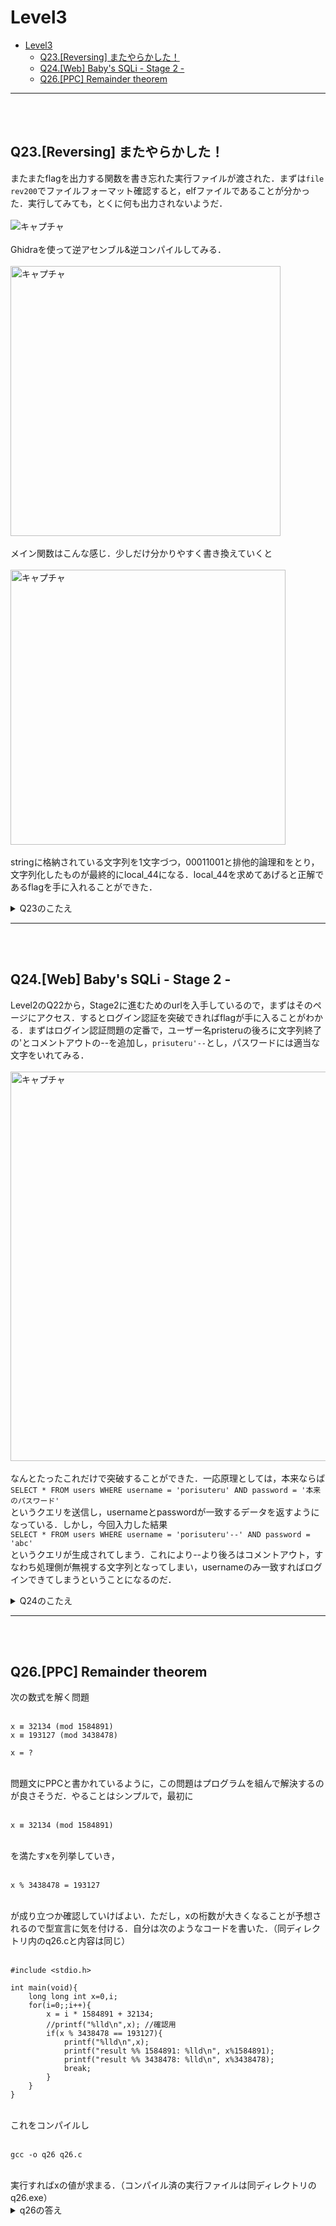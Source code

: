 # Level3
- [Level3](#level3)
  - [Q23.\[Reversing\] またやらかした！](#q23reversing-またやらかした)
  - [Q24.\[Web\] Baby's SQLi - Stage 2 -](#q24web-babys-sqli---stage-2--)
  - [Q26.\[PPC\] Remainder theorem](#q26ppc-remainder-theorem)

---
<br><br>

## Q23.\[Reversing\] またやらかした！
またまたflagを出力する関数を書き忘れた実行ファイルが渡された．まずは`file rev200`でファイルフォーマット確認すると，elfファイルであることが分かった．実行してみても，とくに何も出力されないようだ．<br><br>
![キャプチャ](https://user-images.githubusercontent.com/64766627/171559446-5183b9ae-98c8-41d4-ab3f-c78f10b1f743.png)<br><br>
Ghidraを使って逆アセンブル&逆コンパイルしてみる．<br><br>
<img width="432" alt="キャプチャ" src="https://user-images.githubusercontent.com/64766627/171559854-0406d840-7fb8-4a1b-ad79-bb33ae47aaf7.png"><br><br>
メイン関数はこんな感じ．少しだけ分かりやすく書き換えていくと<br><br>
<img width="440" alt="キャプチャ" src="https://user-images.githubusercontent.com/64766627/171561792-d0f60c4c-9522-4476-baf8-80ebbdf3265a.png"><br><br>
stringに格納されている文字列を1文字づつ，00011001と排他的論理和をとり，文字列化したものが最終的にlocal_44になる．local_44を求めてあげると正解であるflagを手に入れることができた．
<details>
<summary>Q23のこたえ</summary>

cpaw{vernam!!}
</details> 

---
<br><br>

## Q24.\[Web\] Baby's SQLi - Stage 2 -
Level2のQ22から，Stage2に進むためのurlを入手しているので，まずはそのページにアクセス．するとログイン認証を突破できればflagが手に入ることがわかる．まずはログイン認証問題の定番で，ユーザー名pristeruの後ろに文字列終了の'とコメントアウトの--を追加し，`prisuteru'--`とし，パスワードには適当な文字をいれてみる．<br><br>
<img width="623" alt="キャプチャ" src="https://user-images.githubusercontent.com/64766627/171566058-ab8052fb-54a6-4aed-99e5-eeb1137c8e66.png"><br><br>
なんとたったこれだけで突破することができた．一応原理としては，本来ならば<br>
`SELECT * FROM users WHERE username = 'porisuteru' AND password = '本来のパスワード'`<br>
というクエリを送信し，usernameとpasswordが一致するデータを返すようになっている．しかし，今回入力した結果<br>
`SELECT * FROM users WHERE username = 'porisuteru'--' AND password = 'abc'`<br>
というクエリが生成されてしまう．これにより--より後ろはコメントアウト，すなわち処理側が無視する文字列となってしまい，usernameのみ一致すればログインできてしまうということになるのだ．

<details>
<summary>Q24のこたえ</summary>

cpaw{p@ll0c_1n_j@1l3:)}
</details> 

---
<br><br>

## Q26.\[PPC\] Remainder theorem
次の数式を解く問題<br><br>
~~~
x ≡ 32134 (mod 1584891)
x ≡ 193127 (mod 3438478)

x = ?
~~~
<br>
問題文にPPCと書かれているように，この問題はプログラムを組んで解決するのが良さそうだ．やることはシンプルで，最初に<br><br>

~~~
x ≡ 32134 (mod 1584891)
~~~
<br>
を満たすxを列挙していき，<br><br>

~~~
x % 3438478 = 193127
~~~
<br>
が成り立つか確認していけばよい．ただし，xの桁数が大きくなることが予想されるので型宣言に気を付ける．自分は次のようなコードを書いた．（同ディレクトリ内のq26.cと内容は同じ）<br><br>

~~~
#include <stdio.h>

int main(void){
    long long int x=0,i;
    for(i=0;;i++){
        x = i * 1584891 + 32134;
        //printf("%lld\n",x); //確認用
        if(x % 3438478 == 193127){
            printf("%lld\n",x);
            printf("result %% 1584891: %lld\n", x%1584891);
            printf("result %% 3438478: %lld\n", x%3438478);
            break;
        }
    }
}
~~~
<br>
これをコンパイルし<br><br>

~~~
gcc -o q26 q26.c
~~~
<br>
実行すればxの値が求まる．（コンパイル済の実行ファイルは同ディレクトリのq26.exe）

<details>
<summary>q26の答え</summary>
cpaw{35430270439}
<br><br>
<img width="428" alt="キャプチャ" src="https://user-images.githubusercontent.com/64766627/175774691-b36d4abb-385e-4e4d-9e81-ea2f45f5b084.png">

</details>